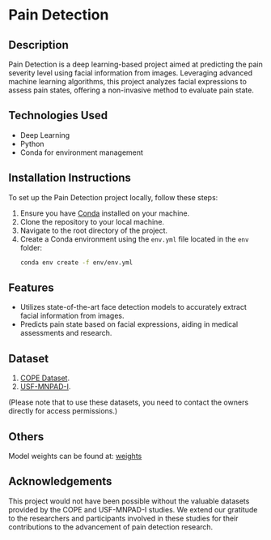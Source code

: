 # Pain Detection

## Description
Pain Detection is a deep learning-based project aimed at predicting the pain severity level using facial information from images. Leveraging advanced machine learning algorithms, this project analyzes facial expressions to assess pain states, offering a non-invasive method to evaluate pain state. 


## Technologies Used
- Deep Learning
- Python
- Conda for environment management


## Installation Instructions
To set up the Pain Detection project locally, follow these steps:

1. Ensure you have [Conda](https://docs.conda.io/projects/conda/en/latest/user-guide/install/index.html) installed on your machine.
2. Clone the repository to your local machine.
3. Navigate to the root directory of the project.
4. Create a Conda environment using the `env.yml` file located in the `env` folder:
   ```bash
   conda env create -f env/env.yml

## Features
- Utilizes state-of-the-art face detection models to accurately extract facial information from images.
- Predicts pain state based on facial expressions, aiding in medical assessments and research.


## Dataset
1. [COPE Dataset](https://link.springer.com/chapter/10.1007/978-3-540-47527-9_9).
2. [USF-MNPAD-I](https://www.sciencedirect.com/science/article/pii/S2352340921000809).

(Please note that to use these datasets, you need to contact the owners directly for access permissions.)


## Others
Model weights can be found at: [weights](https://uab.box.com/s/qtmygwcxhxz3kjl8f9s440fmyv8gtp9g)

## Acknowledgements
This project would not have been possible without the valuable datasets provided by the COPE and USF-MNPAD-I studies. We extend our gratitude to the researchers and participants involved in these studies for their contributions to the advancement of pain detection research.